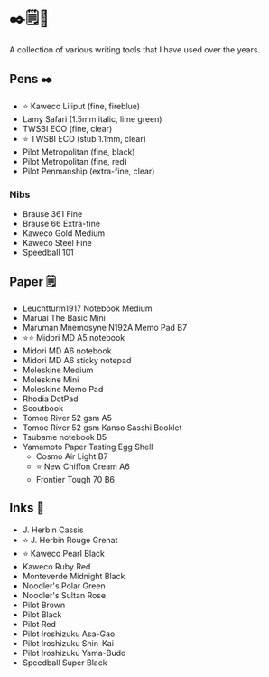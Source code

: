 # ✒️🗒🎨

A collection of various writing tools that I have used over the years.

## Pens ✒️

* ⭐️ Kaweco Liliput (fine, fireblue)
* Lamy Safari (1.5mm italic, lime green)
* TWSBI ECO (fine, clear)
* ⭐️ TWSBI ECO (stub 1.1mm, clear)
* Pilot Metropolitan (fine, black)
* Pilot Metropolitan (fine, red)
* Pilot Penmanship (extra-fine, clear)

### Nibs

* Brause 361 Fine
* Brause 66 Extra-fine
* Kaweco Gold Medium
* Kaweco Steel Fine
* Speedball 101

## Paper 🗒

* Leuchtturm1917 Notebook Medium
* Maruai The Basic Mini
* Maruman Mnemosyne N192A Memo Pad B7
* ⭐️⭐️ Midori MD A5 notebook
* Midori MD A6 notebook
* Midori MD A6 sticky notepad
* Moleskine Medium
* Moleskine Mini
* Moleskine Memo Pad
* Rhodia DotPad
* Scoutbook
* Tomoe River 52 gsm A5
* Tomoe River 52 gsm Kanso Sasshi Booklet
* Tsubame notebook B5
* Yamamoto Paper Tasting Egg Shell
  * Cosmo Air Light B7
  * ⭐️ New Chiffon Cream A6
  * Frontier Tough 70 B6

## Inks 🎨

* J. Herbin Cassis
* ⭐️ J. Herbin Rouge Grenat
* ⭐️ Kaweco Pearl Black
* Kaweco Ruby Red
* Monteverde Midnight Black
* Noodler's Polar Green
* Noodler's Sultan Rose
* Pilot Brown
* Pilot Black
* Pilot Red
* Pilot Iroshizuku Asa-Gao
* Pilot Iroshizuku Shin-Kai
* Pilot Iroshizuku Yama-Budo
* Speedball Super Black
